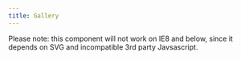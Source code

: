 ```yaml
---
title: Gallery
---
```


Please note: this component will not work on IE8 and below, since it depends on SVG and incompatible 3rd party Javsascript.
